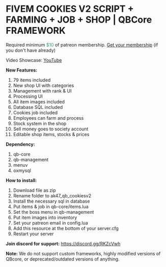 <h1>FIVEM COOKIES V2 SCRIPT + FARMING + JOB + SHOP | QBCore FRAMEWORK</h1>
<p>Required minimum <span style="color: #339966;">$10</span> of patreon membership. <a href="https://patreon.com/menanak47" target="_blank">Get your membership</a> (if you don't have already)</p>
<p>Video Showcase: <a href="https://youtu.be/tNQ3U5F6yv8" target="_blank">YouTube</a></p>
<p><strong>New Features: </strong></p>
<ol>
<li>79 items included</li>
<li>New shop UI with categories</li>
<li>Management with rank &amp; UI</li>
<li>Processing UI</li>
<li>All item images included</li>
<li>Database SQL included</li>
<li>Cookies job included</li>
<li>Employees can farm and process</li>
<li>Stock system in the shop</li>
<li>Sell money goes to society account</li>
<li>Editable shop items, stocks &amp; prices</li>
</ol>
<p><strong>Dependency: </strong></p>
<ol>
<li>qb-core</li>
<li>qb-management</li>
<li>menuv</li>
<li>oxmysql</li>
</ol>
<p><strong>How to install:</strong></p>
<ol>
<li>Download file as zip</li>
<li>Rename folder to ak47_qb_cookiesv2</li>
<li>Install the necessary sql in database</li>
<li>Put items &amp; job in qb-core/items.lua</li>
<li>Set the boss menu in qb-management</li>
<li>Put item images into inventory</li>
<li>Set your patreon email in config.lua</li>
<li>Add this resource at the bottom of your server.cfg</li>
<li>Restart your server</li>
</ol>
<p><strong>Join discord for support:</strong> <a href="https://discord.gg/RKZcVwh">https://discord.gg/RKZcVwh</a></p>
<p><strong>Note:</strong>&nbsp;We do not support custom frameworks, highly modified versions of QBcore, or deprecated/outdated versions of anything.</p>
